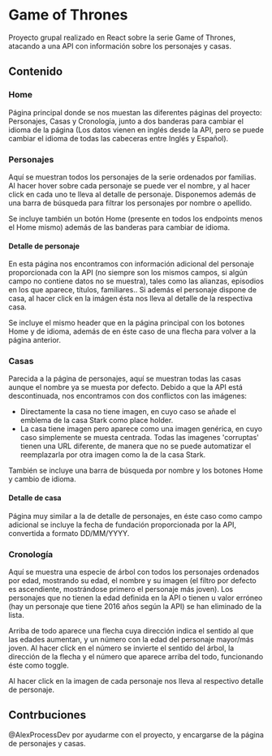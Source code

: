# Game of Thrones

Proyecto grupal realizado en React sobre la serie Game of Thrones, atacando a una API con información sobre los personajes y casas.

## Contenido

### Home

Página principal donde se nos muestan las diferentes páginas del proyecto: Personajes, Casas y Cronología, junto a dos banderas para cambiar el idioma de la página (Los datos vienen en inglés desde la API, pero se puede cambiar el idioma de todas las cabeceras entre Inglés y Español).


### Personajes

Aquí se muestran todos los personajes de la serie ordenados por familias.
Al hacer hover sobre cada personaje se puede ver el nombre, y al hacer click en cada uno te lleva al detalle de personaje. Disponemos además de una barra de búsqueda para filtrar los personajes por nombre o apellido.

Se incluye también un botón Home (presente en todos los endpoints menos el Home mismo) además de las banderas para cambiar de idioma.


#### Detalle de personaje

En esta página nos encontramos con información adicional del personaje proporcionada con la API (no siempre son los mismos campos, si algún campo no contiene datos no se muestra), tales como las alianzas, episodios en los que aparece, títulos, familiares.. Si además el personaje dispone de casa, al hacer click en la imágen ésta nos lleva al detalle de la respectiva casa.

Se incluye el mismo header que en la página principal con los botones Home y de idioma, además de en éste caso de una flecha para volver a la página anterior.



### Casas

Parecida a la página de personajes, aquí se muestran todas las casas aunque el nombre ya se muesta por defecto. Debido a que la API está descontinuada, nos encontramos con dos conflictos con las imágenes:

- Directamente la casa no tiene imagen, en cuyo caso se añade el emblema de la casa Stark como place holder.
- La casa tiene imagen pero aparece como una imagen genérica, en cuyo caso simplemente se muesta centrada. Todas las imagenes 'corruptas' tienen una URL diferente, de manera que no se puede automatizar el reemplazarla por otra imagen como la de la casa Stark.

También se incluye una barra de búsqueda por nombre y los botones Home y cambio de idioma.

#### Detalle de casa

Página muy similar a la de detalle de personajes, en éste caso como campo adicional se incluye la fecha de fundación proporcionada por la API, convertida a formato DD/MM/YYYY.

### Cronología

Aquí se muestra una especie de árbol con todos los personajes ordenados por edad, mostrando su edad, el nombre y su imagen (el filtro por defecto es ascendiente, mostrándose primero el personaje más joven). Los personajes que no tienen la edad definida en la API o tienen u valor erróneo (hay un personaje que tiene 2016 años según la API) se han eliminado de la lista.

Arriba de todo aparece una flecha cuya dirección indica el sentido al que las edades aumentan, y un número con la edad del personaje mayor/más joven. Al hacer click en el número se invierte el sentido del árbol, la dirección de la flecha y el número que aparece arriba del todo, funcionando éste como toggle.

Al hacer click en la imagen de cada personaje nos lleva al respectivo detalle de personaje.


## Contrbuciones

@AlexProcessDev por ayudarme con el proyecto, y encargarse de la página de personajes y casas.
